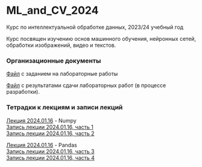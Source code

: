 # ML_and_CV_2024
Курс по интеллектуальной обработке данных, 2023/24 учебный год

Курс посвящен изучению основ машинного обучения, нейронных сетей, обработки изображений, видео и текстов.
### Организационные документы

[Файл](https://docs.google.com/document/d/1PJW4Jj5d7W4QLy5MsBlRZmR1dJvKZu1J1Vjh9uLVvqI/edit?usp=sharing) с заданием на лабораторные работы

[Файл](https://docs.google.com/spreadsheets/d/1t9b3tlWcINX0HxrHRvOLaFx3AWPgRUEjLEEZNlkEwH0/edit?usp=sharing) с результатами сдачи лабораторных работ (в процессе разработки).

### Тетрадки к лекциям и записи лекций

[Лекция 2024.01.16](https://github.com/klyshinsky/ML_and_CV_2023/blob/main/Lecture_20240116_numpy.ipynb) - Numpy  
[Запись лекции 2024.01.16, часть 1](https://youtu.be/bj2ix6a96m4)  
[Запись лекции 2024.01.16, часть 2](https://youtu.be/tdeOu2_pffQ)

[Лекция 2024.01.16](https://github.com/klyshinsky/ML_and_CV_2023/blob/main/Lecture_20240116_Pandas.ipynb) - Pandas  
[Запись лекции 2024.01.16, часть 3](https://youtu.be/dDirX5RV1f4)  
[Запись лекции 2024.01.16, часть 4](https://youtu.be/Q25N7J2FiAs)

